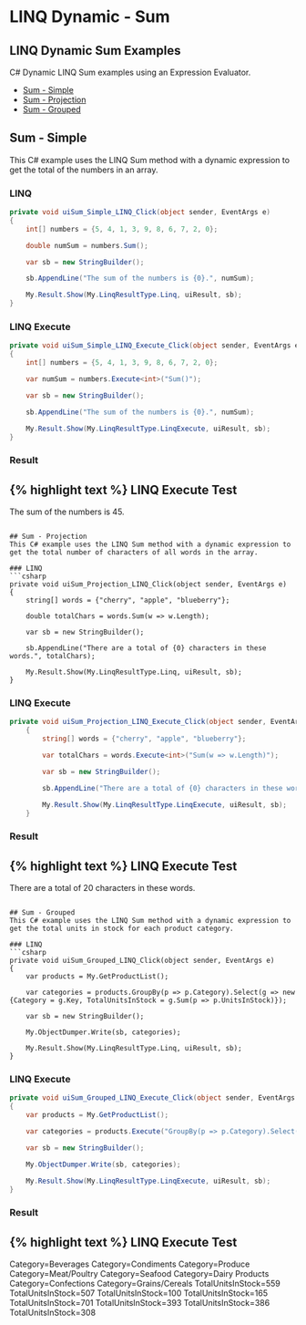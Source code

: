 # LINQ Dynamic - Sum

## LINQ Dynamic Sum Examples
C# Dynamic LINQ Sum examples using an Expression Evaluator.

- [Sum - Simple](#sum---simple)
- [Sum - Projection](#sum---projection)
- [Sum - Grouped](#sum---grouped)

## Sum - Simple
This C# example uses the LINQ Sum method with a dynamic expression to get the total of the numbers in an array.

### LINQ
```csharp
private void uiSum_Simple_LINQ_Click(object sender, EventArgs e)
{
	int[] numbers = {5, 4, 1, 3, 9, 8, 6, 7, 2, 0};

	double numSum = numbers.Sum();

	var sb = new StringBuilder();

	sb.AppendLine("The sum of the numbers is {0}.", numSum);

	My.Result.Show(My.LinqResultType.Linq, uiResult, sb);
}
```

### LINQ Execute
```csharp
private void uiSum_Simple_LINQ_Execute_Click(object sender, EventArgs e)
{
	int[] numbers = {5, 4, 1, 3, 9, 8, 6, 7, 2, 0};

	var numSum = numbers.Execute<int>("Sum()");

	var sb = new StringBuilder();

	sb.AppendLine("The sum of the numbers is {0}.", numSum);

	My.Result.Show(My.LinqResultType.LinqExecute, uiResult, sb);
}
```

### Result
{% highlight text %}
LINQ Execute Test
------------------------------
The sum of the numbers is 45.

```

## Sum - Projection
This C# example uses the LINQ Sum method with a dynamic expression to get the total number of characters of all words in the array.

### LINQ
```csharp
private void uiSum_Projection_LINQ_Click(object sender, EventArgs e)
{
	string[] words = {"cherry", "apple", "blueberry"};

	double totalChars = words.Sum(w => w.Length);

	var sb = new StringBuilder();

	sb.AppendLine("There are a total of {0} characters in these words.", totalChars);

	My.Result.Show(My.LinqResultType.Linq, uiResult, sb);
}
```

### LINQ Execute
```csharp
private void uiSum_Projection_LINQ_Execute_Click(object sender, EventArgs e)
    {
        string[] words = {"cherry", "apple", "blueberry"};

        var totalChars = words.Execute<int>("Sum(w => w.Length)");

        var sb = new StringBuilder();

        sb.AppendLine("There are a total of {0} characters in these words.", totalChars);

        My.Result.Show(My.LinqResultType.LinqExecute, uiResult, sb);
    }
```

### Result
{% highlight text %}
LINQ Execute Test
------------------------------
There are a total of 20 characters in these words.

```

## Sum - Grouped
This C# example uses the LINQ Sum method with a dynamic expression to get the total units in stock for each product category.

### LINQ
```csharp
private void uiSum_Grouped_LINQ_Click(object sender, EventArgs e)
{
	var products = My.GetProductList();

	var categories = products.GroupBy(p => p.Category).Select(g => new {Category = g.Key, TotalUnitsInStock = g.Sum(p => p.UnitsInStock)});

	var sb = new StringBuilder();

	My.ObjectDumper.Write(sb, categories); 

	My.Result.Show(My.LinqResultType.Linq, uiResult, sb);
}
```

### LINQ Execute
```csharp
private void uiSum_Grouped_LINQ_Execute_Click(object sender, EventArgs e)
{
	var products = My.GetProductList();

	var categories = products.Execute("GroupBy(p => p.Category).Select(g => new { Category = g.Key, TotalUnitsInStock = g.Sum(p => p.UnitsInStock) })");

	var sb = new StringBuilder();

	My.ObjectDumper.Write(sb, categories);

	My.Result.Show(My.LinqResultType.LinqExecute, uiResult, sb);
}
```

### Result
{% highlight text %}
LINQ Execute Test
------------------------------
Category=Beverages 
Category=Condiments 
Category=Produce 
Category=Meat/Poultry 
Category=Seafood 
Category=Dairy Products 
Category=Confections 
Category=Grains/Cereals	TotalUnitsInStock=559 
TotalUnitsInStock=507 
TotalUnitsInStock=100 
TotalUnitsInStock=165 
TotalUnitsInStock=701 
TotalUnitsInStock=393 
TotalUnitsInStock=386 
TotalUnitsInStock=308

```
